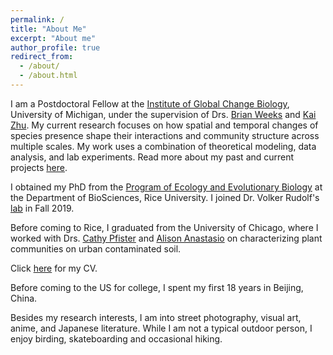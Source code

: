 ```yaml
---
permalink: /
title: "About Me"
excerpt: "About me"
author_profile: true
redirect_from: 
  - /about/
  - /about.html
---
```


I am a Postdoctoral Fellow at the [Institute of Global Change Biology](https://seas.umich.edu/globalchangebiology), University of Michigan, under the supervision of Drs. [Brian Weeks](http://bcweeks.weebly.com/) and [Kai Zhu](https://zhulab.seas.umich.edu/). My current research focuses on how spatial and temporal changes of species presence shape their interactions and community structure across multiple scales. My work uses a combination of theoretical modeling, data analysis, and lab experiments. Read more about my past and current projects [here](/research/).

I obtained my PhD from the [Program of Ecology and Evolutionary Biology](https://biosciences.rice.edu/ecology-and-evolutionary-biology-graduate-program) at the Department of BioSciences, Rice University. I joined Dr. Volker Rudolf's [lab](http://volkerrudolf.weebly.com) in Fall 2019.

Before coming to Rice, I graduated from the University of Chicago, where I worked with Drs. [Cathy Pfister](https://pfisterlab.uchicago.edu/) and [Alison Anastasio](https://environmentalstudies.uchicago.edu/people/alison-anastasio) on characterizing plant communities on urban contaminated soil.  

Click [here](/files/CV_HengxingZou.pdf) for my CV.

Before coming to the US for college, I spent my first 18 years in Beijing, China.

Besides my research interests, I am into street photography, visual art, anime, and Japanese literature. While I am not a typical outdoor person, I enjoy birding, skateboarding and occasional hiking. 
